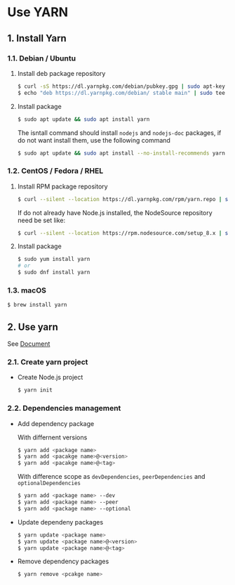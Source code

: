 # Use YARN

## 1. Install Yarn

### 1.1. Debian / Ubuntu

1. Install deb package repository
    
    ```bash
    $ curl -sS https://dl.yarnpkg.com/debian/pubkey.gpg | sudo apt-key add -
    $ echo "deb https://dl.yarnpkg.com/debian/ stable main" | sudo tee /etc/apt/sources.list.d/yarn.list
    ```

2. Install package

    ```bash
    $ sudo apt update && sudo apt install yarn
    ```

    The isntall command should install `nodejs` and `nodejs-doc` packages, if do not want install them, use the following command

    ```bash
    $ sudo apt update && sudo apt install --no-install-recommends yarn
    ```

### 1.2. CentOS / Fedora / RHEL

1. Install RPM package repository
    
    ```bash
    $ curl --silent --location https://dl.yarnpkg.com/rpm/yarn.repo | sudo tee /etc/yum.repos.d/yarn.repoyarn.list
    ```

    If do not already have Node.js installed, the NodeSource repository need be set like:

    ```bash
    $ curl --silent --location https://rpm.nodesource.com/setup_8.x | sudo bash -
    ```

2. Install package

    ```bash
    $ sudo yum install yarn
    # or 
    $ sudo dnf install yarn
    ```

### 1.3. macOS

```bash
$ brew install yarn
```

## 2. Use yarn

See [Document](https://yarn.bootcss.com/docs/)

### 2.1. Create yarn project

- Create Node.js project

    ```bash
    $ yarn init
    ```

### 2.2. Dependencies management

- Add dependency package

    With differnent versions

    ```bash
    $ yarn add <package name>
    $ yarn add <pacakge name>@<version>
    $ yarn add <pacakge name>@<tag>
    ```

    With difference scope as `devDependencies`, `peerDependencies` and `optionalDependencies`

    ```bash
    $ yarn add <package name> --dev
    $ yarn add <package name> --peer
    $ yarn add <package name> --optional
    ```

- Update dependeny packages

    ```bash
    $ yarn update <package name>
    $ yarn update <package name>@<version>
    $ yarn update <package name>@<tag>
    ```

- Remove dependency packages

    ```bash
    $ yarn remove <pcakge name>
    ```
    